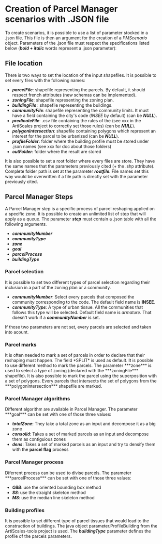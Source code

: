 <h1>Creation of Parcel Manager scenarios with .JSON file</h1>


To create scenarios, it is possible to use a list of parameter stocked in a .json file.
This file is then an argument for the creation of a <i>PMScenario</i> object.
Parameters of the .json file must respect the specifications listed below (***bold + italic*** words represent a .json parameter):

<h2>File location</h2>
There is two ways to set the location of the input shapefiles.
It is possible to set every files with the following names:  

  * <i><b>parcelFile</b></i>: shapefile representing the parcels. By default, it should respect french attributes (new schemas can be implemented).
  * <i><b>zoningFile</b></i>: shapefile representing the zoning plan.
  * <i><b>buildingFile </b></i>: shapefile representing the buildings.
  * <i><b>communityFile</b></i>: shapefile representing the community limits. It must have a field containing the city's code (<i>INSEE</i> by default) (can be ***NULL***).
  * <i><b>predicateFile</b></i>: .csv file containing the rules of the (see xxx in the ArtiScales project to correctly set those rules) (can be ***NULL***).
  * <i><b>polygonIntersection</b></i>: shapefile containing polygons which represent an interest for the parcel to be urbanized (can be ***NULL***).
  * <i><b>profileFolder</b></i>: folder where the building profile must be stored under .json names (see xxx for doc about those folders)
  * <i><b>outFolder</b></i>: folder where the result are stored

It is also possible to set a root folder where every files are store. 
They have the same names that the parameters previously cited (+ the .shp attribute). 
Complete folder path is set at the parameter <i><b>rootfile</b></i>. 
File names set this way would be overwritten if a file path is directly set with the parameter previously cited.

<h2>Parcel Manager Steps</h2>

A Parcel Manager step is a specific process of parcel reshaping applied on a specific zone.
It is possible to create an unlimited list of step that will apply as a queue.
The parameter ***step*** must contain a .json table with all the following arguments.

* ***communityNumber***
* ***communityType***
* ***zone***
* ***goal***
* ***parcelProcess***
* ***buildingType***

<h3>Parcel selection</h3>
It is possible to set two different types of parcel selection regarding their inclusion in a part of the zoning plan or a community. 

* <i><b>communityNumber</i></b>: Select every parcels that composed the community corresponding to the code. The default field name is <b>INSEE</b>.
* <i><b>communityType</i></b>: A type of urban tissue. All the communities that follows this type will be selected. Default field name is <i>armature</i>. That doesn't work if a <i><b>communityNumber</i></b> is set. 

If those two parameters are not set, every parcels are selected and taken into acount. 

<h3>Parcel marks</h3>
It is often needed to mark a set of parcels in order to declare that their reshaping must happen.
The field *SPLIT* is used as default.
It is possible to use different method to mark the parcels. 
The parameter ***zone*** is used to select a type of zoning (declared with the ***zoningFile*** shapefile).
It is also possible to mark the parcel using the superposition with a set of polygons. 
Every parcels that intersects the set of polygons from the ***polygonIntersection*** shapefile are marked.

<h3>Parcel Manager algorithms</h3>
Different algorithm are available in Parcel Manager.
The parameter ***goal*** can be set with one of those three values:

* ***totalZone***: They take a total zone as an input and decompose it as a big zone
* ***consolid***: Takes a set of marked parcels as an input and decompose them as contiguious zones
* ***dens***: Takes a set of marked parcels as an input and try to densify them with the **parcel flag** process

<h3>Parcel Manager process</h3>
Diferrent process can be used to divise parcels.
The parameter ***parcelProcess*** can be set with one of those three values: 

* ***OBB***: use the oriented bounding box method
* ***SS***: use the straight skeleton method
* ***MS***: use the median line skeleton method

<h3>Building profiles</h3>

It is possible to set different type of parcel tissues that would lead to the construction of buildings. 
The java object parameter.ProfileBuilding from the ArtiScales-tools project is used. 
The ***buildingType*** parameter defines the profile of the parcels parameters.


